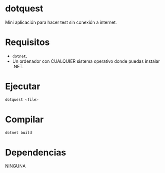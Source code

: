 # dotquest

Mini aplicación para hacer test sin conexión a internet.

# Requisitos

- `dotnet`.
- Un ordenador con CUALQUIER sistema operativo donde puedas instalar .NET.

# Ejecutar

``` bash
dotquest <file>
```

# Compilar

``` bash
dotnet build
```

# Dependencias

NINGUNA
